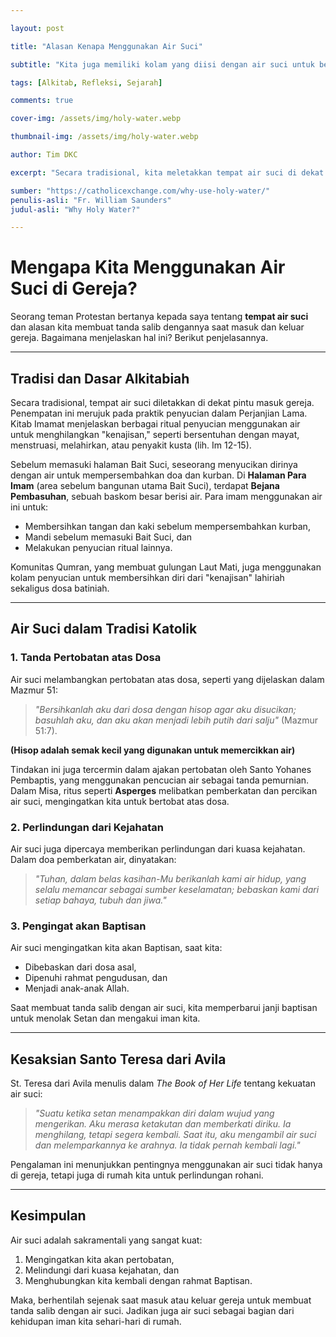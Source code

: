```yaml
---

layout: post

title: "Alasan Kenapa Menggunakan Air Suci"

subtitle: "Kita juga memiliki kolam yang diisi dengan air suci untuk berkat karena tiga alasan: sebagai tanda pertobatan atas dosa, untuk perlindungan dari kejahatan, dan sebagai pengingat akan Baptisan kita."

tags: [Alkitab, Refleksi, Sejarah]

comments: true

cover-img: /assets/img/holy-water.webp

thumbnail-img: /assets/img/holy-water.webp

author: Tim DKC

excerpt: "Secara tradisional, kita meletakkan tempat air suci di dekat pintu masuk gereja kita. Penempatan dan penggunaan ini sebenarnya sesuai dengan praktik penyucian Yahudi di Perjanjian Lama: Kitab Imamat menetapkan berbagai ritual penyucian menggunakan air untuk menghilangkan 'kenajisan' yang terkait, misalnya, dengan bersentuhan dengan mayat, menstruasi, melahirkan, atau kusta (lih. Im 12-15)."

sumber: "https://catholicexchange.com/why-use-holy-water/"
penulis-asli: "Fr. William Saunders"
judul-asli: "Why Holy Water?"

---
```


# Mengapa Kita Menggunakan Air Suci di Gereja?

Seorang teman Protestan bertanya kepada saya tentang **tempat air suci** dan alasan kita membuat tanda salib dengannya saat masuk dan keluar gereja. Bagaimana menjelaskan hal ini? Berikut penjelasannya.

---

## Tradisi dan Dasar Alkitabiah

Secara tradisional, tempat air suci diletakkan di dekat pintu masuk gereja. Penempatan ini merujuk pada praktik penyucian dalam Perjanjian Lama.  
Kitab Imamat menjelaskan berbagai ritual penyucian menggunakan air untuk menghilangkan "kenajisan," seperti bersentuhan dengan mayat, menstruasi, melahirkan, atau penyakit kusta (lih. Im 12-15).  

Sebelum memasuki halaman Bait Suci, seseorang menyucikan dirinya dengan air untuk mempersembahkan doa dan kurban. Di **Halaman Para Imam** (area sebelum bangunan utama Bait Suci), terdapat **Bejana Pembasuhan**, sebuah baskom besar berisi air. Para imam menggunakan air ini untuk:  
- Membersihkan tangan dan kaki sebelum mempersembahkan kurban,  
- Mandi sebelum memasuki Bait Suci, dan  
- Melakukan penyucian ritual lainnya.  

Komunitas Qumran, yang membuat gulungan Laut Mati, juga menggunakan kolam penyucian untuk membersihkan diri dari "kenajisan" lahiriah sekaligus dosa batiniah.  

---

## Air Suci dalam Tradisi Katolik  

### 1. **Tanda Pertobatan atas Dosa**  
Air suci melambangkan pertobatan atas dosa, seperti yang dijelaskan dalam Mazmur 51:  
> *"Bersihkanlah aku dari dosa dengan hisop agar aku disucikan; basuhlah aku, dan aku akan menjadi lebih putih dari salju"* (Mazmur 51:7).  

**(Hisop adalah semak kecil yang digunakan untuk memercikkan air)**

Tindakan ini juga tercermin dalam ajakan pertobatan oleh Santo Yohanes Pembaptis, yang menggunakan pencucian air sebagai tanda pemurnian. Dalam Misa, ritus seperti **Asperges** melibatkan pemberkatan dan percikan air suci, mengingatkan kita untuk bertobat atas dosa.  

### 2. **Perlindungan dari Kejahatan**  
Air suci juga dipercaya memberikan perlindungan dari kuasa kejahatan. Dalam doa pemberkatan air, dinyatakan:  
> *"Tuhan, dalam belas kasihan-Mu berikanlah kami air hidup, yang selalu memancar sebagai sumber keselamatan; bebaskan kami dari setiap bahaya, tubuh dan jiwa."*  

### 3. **Pengingat akan Baptisan**  
Air suci mengingatkan kita akan Baptisan, saat kita:  
- Dibebaskan dari dosa asal,  
- Dipenuhi rahmat pengudusan, dan  
- Menjadi anak-anak Allah.  

Saat membuat tanda salib dengan air suci, kita memperbarui janji baptisan untuk menolak Setan dan mengakui iman kita.  

---

## Kesaksian Santo Teresa dari Avila  

St. Teresa dari Avila menulis dalam *The Book of Her Life* tentang kekuatan air suci:  
> *"Suatu ketika setan menampakkan diri dalam wujud yang mengerikan. Aku merasa ketakutan dan memberkati diriku. Ia menghilang, tetapi segera kembali. Saat itu, aku mengambil air suci dan melemparkannya ke arahnya. Ia tidak pernah kembali lagi."*  

Pengalaman ini menunjukkan pentingnya menggunakan air suci tidak hanya di gereja, tetapi juga di rumah kita untuk perlindungan rohani.

---

## Kesimpulan  

Air suci adalah sakramentali yang sangat kuat:  
1. Mengingatkan kita akan pertobatan,  
2. Melindungi dari kuasa kejahatan, dan  
3. Menghubungkan kita kembali dengan rahmat Baptisan.  

Maka, berhentilah sejenak saat masuk atau keluar gereja untuk membuat tanda salib dengan air suci. Jadikan juga air suci sebagai bagian dari kehidupan iman kita sehari-hari di rumah.
